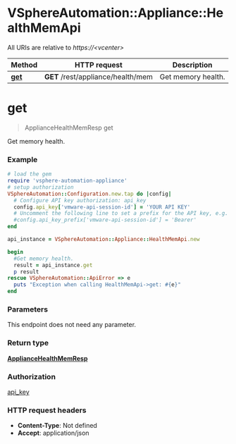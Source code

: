 # VSphereAutomation::Appliance::HealthMemApi

All URIs are relative to *https://&lt;vcenter&gt;*

Method | HTTP request | Description
------------- | ------------- | -------------
[**get**](HealthMemApi.md#get) | **GET** /rest/appliance/health/mem | Get memory health.


# **get**
> ApplianceHealthMemResp get

Get memory health.

### Example
```ruby
# load the gem
require 'vsphere-automation-appliance'
# setup authorization
VSphereAutomation::Configuration.new.tap do |config|
  # Configure API key authorization: api_key
  config.api_key['vmware-api-session-id'] = 'YOUR API KEY'
  # Uncomment the following line to set a prefix for the API key, e.g. 'Bearer' (defaults to nil)
  #config.api_key_prefix['vmware-api-session-id'] = 'Bearer'
end

api_instance = VSphereAutomation::Appliance::HealthMemApi.new

begin
  #Get memory health.
  result = api_instance.get
  p result
rescue VSphereAutomation::ApiError => e
  puts "Exception when calling HealthMemApi->get: #{e}"
end
```

### Parameters
This endpoint does not need any parameter.

### Return type

[**ApplianceHealthMemResp**](ApplianceHealthMemResp.md)

### Authorization

[api_key](../README.md#api_key)

### HTTP request headers

 - **Content-Type**: Not defined
 - **Accept**: application/json



